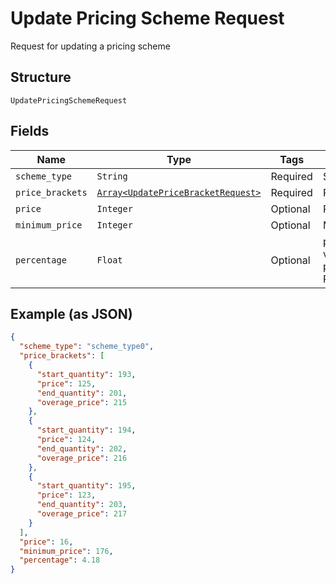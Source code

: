 
# Update Pricing Scheme Request

Request for updating a pricing scheme

## Structure

`UpdatePricingSchemeRequest`

## Fields

| Name | Type | Tags | Description |
|  --- | --- | --- | --- |
| `scheme_type` | `String` | Required | Scheme type |
| `price_brackets` | [`Array<UpdatePriceBracketRequest>`](../../doc/models/update-price-bracket-request.md) | Required | Price brackets |
| `price` | `Integer` | Optional | Price |
| `minimum_price` | `Integer` | Optional | Minimum price |
| `percentage` | `Float` | Optional | percentual value used in pricing_scheme Percent |

## Example (as JSON)

```json
{
  "scheme_type": "scheme_type0",
  "price_brackets": [
    {
      "start_quantity": 193,
      "price": 125,
      "end_quantity": 201,
      "overage_price": 215
    },
    {
      "start_quantity": 194,
      "price": 124,
      "end_quantity": 202,
      "overage_price": 216
    },
    {
      "start_quantity": 195,
      "price": 123,
      "end_quantity": 203,
      "overage_price": 217
    }
  ],
  "price": 16,
  "minimum_price": 176,
  "percentage": 4.18
}
```

